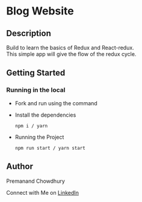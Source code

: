 # Blog Website

## Description

Build to learn the basics of Redux and React-redux. <br />
This simple app will give the flow of the redux cycle.

## Getting Started

### Running in the local

- Fork and run using the command
- Install the dependencies

  ```
  npm i / yarn
  ```

- Running the Project
  ```
  npm run start / yarn start
  ```

## Author

Premanand Chowdhury

Connect with Me on [LinkedIn](https://www.linkedin.com/in/premanand-chowdhury/)
